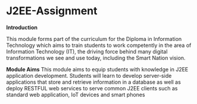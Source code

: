 # J2EE-Assignment

**Introduction**

This module forms part of the curriculum for the Diploma in Information Technology which aims to
train students to work competently in the area of Information Technology (IT), the driving force behind
many digital transformations we see and use today, including the Smart Nation vision. 

**Module Aims**
This module aims to equip students with knowledge in J2EE application development. Students will
learn to develop server-side applications that store and retrieve information in a database as well as
deploy RESTFUL web services to serve common J2EE clients such as standard web application, IoT
devices and smart phones
